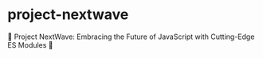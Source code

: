 # project-nextwave
🌊 Project NextWave: Embracing the Future of JavaScript with Cutting-Edge ES Modules 🚀
